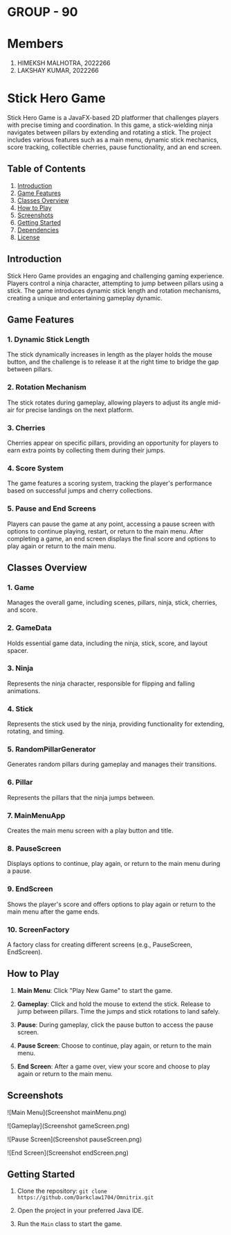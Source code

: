 # GROUP - 90
# Members
1. HIMEKSH MALHOTRA, 2022266
2. LAKSHAY KUMAR, 2022266

# Stick Hero Game

Stick Hero Game is a JavaFX-based 2D platformer that challenges players with precise timing and coordination. In this game, a stick-wielding ninja navigates between pillars by extending and rotating a stick. The project includes various features such as a main menu, dynamic stick mechanics, score tracking, collectible cherries, pause functionality, and an end screen.

## Table of Contents

1. [Introduction](#introduction)
2. [Game Features](#game-features)
3. [Classes Overview](#classes-overview)
4. [How to Play](#how-to-play)
5. [Screenshots](#screenshots)
6. [Getting Started](#getting-started)
7. [Dependencies](#dependencies)
8. [License](#license)

## Introduction

Stick Hero Game provides an engaging and challenging gaming experience. Players control a ninja character, attempting to jump between pillars using a stick. The game introduces dynamic stick length and rotation mechanisms, creating a unique and entertaining gameplay dynamic.

## Game Features

### 1. Dynamic Stick Length

The stick dynamically increases in length as the player holds the mouse button, and the challenge is to release it at the right time to bridge the gap between pillars.

### 2. Rotation Mechanism

The stick rotates during gameplay, allowing players to adjust its angle mid-air for precise landings on the next platform.

### 3. Cherries

Cherries appear on specific pillars, providing an opportunity for players to earn extra points by collecting them during their jumps.

### 4. Score System

The game features a scoring system, tracking the player's performance based on successful jumps and cherry collections.

### 5. Pause and End Screens

Players can pause the game at any point, accessing a pause screen with options to continue playing, restart, or return to the main menu. After completing a game, an end screen displays the final score and options to play again or return to the main menu.

## Classes Overview

### 1. Game

Manages the overall game, including scenes, pillars, ninja, stick, cherries, and score.

### 2. GameData

Holds essential game data, including the ninja, stick, score, and layout spacer.

### 3. Ninja

Represents the ninja character, responsible for flipping and falling animations.

### 4. Stick

Represents the stick used by the ninja, providing functionality for extending, rotating, and timing.

### 5. RandomPillarGenerator

Generates random pillars during gameplay and manages their transitions.

### 6. Pillar

Represents the pillars that the ninja jumps between.

### 7. MainMenuApp

Creates the main menu screen with a play button and title.

### 8. PauseScreen

Displays options to continue, play again, or return to the main menu during a pause.

### 9. EndScreen

Shows the player's score and offers options to play again or return to the main menu after the game ends.

### 10. ScreenFactory

A factory class for creating different screens (e.g., PauseScreen, EndScreen).

## How to Play

1. **Main Menu**: Click "Play New Game" to start the game.

2. **Gameplay**: Click and hold the mouse to extend the stick. Release to jump between pillars. Time the jumps and stick rotations to land safely.

3. **Pause**: During gameplay, click the pause button to access the pause screen.

4. **Pause Screen**: Choose to continue, play again, or return to the main menu.

5. **End Screen**: After a game over, view your score and choose to play again or return to the main menu.

## Screenshots

![Main Menu](Screenshot mainMenu.png)

![Gameplay](Screenshot gameScreen.png)

![Pause Screen](Screenshot pauseScreen.png)

![End Screen](Screenshot endScreen.png)

## Getting Started

1. Clone the repository: `git clone https://github.com/Darkclaw1704/Omnitrix.git`

2. Open the project in your preferred Java IDE.

3. Run the `Main` class to start the game.



